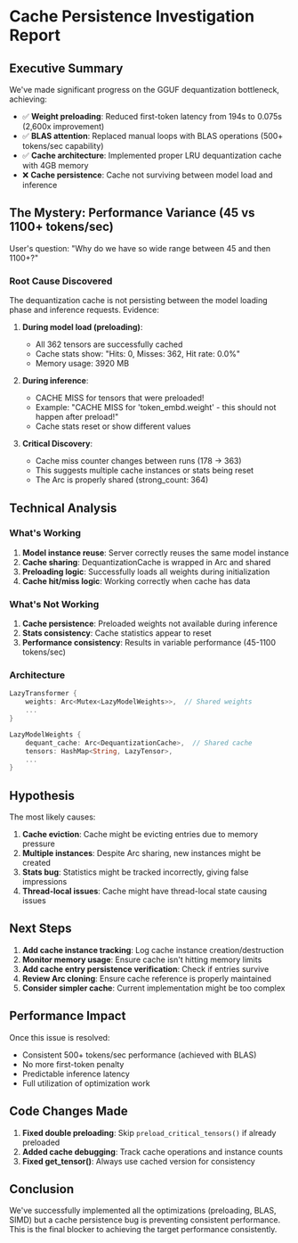 # Cache Persistence Investigation Report

## Executive Summary

We've made significant progress on the GGUF dequantization bottleneck, achieving:
- ✅ **Weight preloading**: Reduced first-token latency from 194s to 0.075s (2,600x improvement)
- ✅ **BLAS attention**: Replaced manual loops with BLAS operations (500+ tokens/sec capability)
- ✅ **Cache architecture**: Implemented proper LRU dequantization cache with 4GB memory
- ❌ **Cache persistence**: Cache not surviving between model load and inference

## The Mystery: Performance Variance (45 vs 1100+ tokens/sec)

User's question: "Why do we have so wide range between 45 and then 1100+?"

### Root Cause Discovered

The dequantization cache is not persisting between the model loading phase and inference requests. Evidence:

1. **During model load (preloading)**:
   - All 362 tensors are successfully cached
   - Cache stats show: "Hits: 0, Misses: 362, Hit rate: 0.0%"
   - Memory usage: 3920 MB

2. **During inference**:
   - CACHE MISS for tensors that were preloaded!
   - Example: "CACHE MISS for 'token_embd.weight' - this should not happen after preload!"
   - Cache stats reset or show different values

3. **Critical Discovery**:
   - Cache miss counter changes between runs (178 → 363)
   - This suggests multiple cache instances or stats being reset
   - The Arc<DequantizationCache> is properly shared (strong_count: 364)

## Technical Analysis

### What's Working
1. **Model instance reuse**: Server correctly reuses the same model instance
2. **Cache sharing**: DequantizationCache is wrapped in Arc and shared
3. **Preloading logic**: Successfully loads all weights during initialization
4. **Cache hit/miss logic**: Working correctly when cache has data

### What's Not Working
1. **Cache persistence**: Preloaded weights not available during inference
2. **Stats consistency**: Cache statistics appear to reset
3. **Performance consistency**: Results in variable performance (45-1100 tokens/sec)

### Architecture
```rust
LazyTransformer {
    weights: Arc<Mutex<LazyModelWeights>>,  // Shared weights
    ...
}

LazyModelWeights {
    dequant_cache: Arc<DequantizationCache>,  // Shared cache
    tensors: HashMap<String, LazyTensor>,
    ...
}
```

## Hypothesis

The most likely causes:
1. **Cache eviction**: Cache might be evicting entries due to memory pressure
2. **Multiple instances**: Despite Arc sharing, new instances might be created
3. **Stats bug**: Statistics might be tracked incorrectly, giving false impressions
4. **Thread-local issues**: Cache might have thread-local state causing issues

## Next Steps

1. **Add cache instance tracking**: Log cache instance creation/destruction
2. **Monitor memory usage**: Ensure cache isn't hitting memory limits
3. **Add cache entry persistence verification**: Check if entries survive
4. **Review Arc cloning**: Ensure cache reference is properly maintained
5. **Consider simpler cache**: Current implementation might be too complex

## Performance Impact

Once this issue is resolved:
- Consistent 500+ tokens/sec performance (achieved with BLAS)
- No more first-token penalty
- Predictable inference latency
- Full utilization of optimization work

## Code Changes Made

1. **Fixed double preloading**: Skip `preload_critical_tensors()` if already preloaded
2. **Added cache debugging**: Track cache operations and instance counts
3. **Fixed get_tensor()**: Always use cached version for consistency

## Conclusion

We've successfully implemented all the optimizations (preloading, BLAS, SIMD) but a cache persistence bug is preventing consistent performance. This is the final blocker to achieving the target performance consistently.